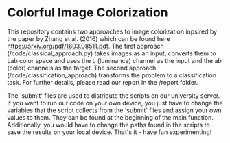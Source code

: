 # Colorful Image Colorization
This repository contains two approaches to image colorization inpsired by the paper by Zhang et al. (2016) which can be found here https://arxiv.org/pdf/1603.08511.pdf.
The first approach (/code/classical_approach.py) takes images as an input, converts them to Lab color space and uses the L (luminance) channel as the input and the ab (color) channels as the target. The second approach (/code/classification_approach) transforms the problem to a classification task. For further details, please read our report in the /report folder.

The 'submit' files are used to distribute the scripts on our university server. If you want to run our code on your own device, you just have to change the variables that the script collects from the 'submit' files and assign your own values to them. They can be found at the beginning of the main function. Additionally, you would have to change the paths found in the scripts to save the results on your local device. That's it - have fun experimenting! 
